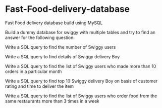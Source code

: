 # Fast-Food-delivery-database
Fast Food delivery database build using MySQL

Build a dummy database for swiggy with multiple tables and try to find an answer for the following question:

Write a SQL query to find the number of Swiggy users

Write a SQL query to find details of Swiggy delivery Boy

Write a SQL query to find  the list of Swiggy users who made more than 10 orders in a particular month

Write a SQL query to find top 10 Swiggy delivery Boy on basis of customer rating and time to deliver the item

Write a SQL query to find the list of Swiggy users who order food from the same restaurants more than 3 times in a week
